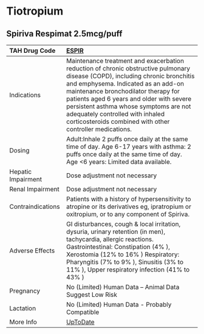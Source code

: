 # Tiotropium

## Spiriva Respimat 2.5mcg/puff

| TAH Drug Code      | [ESPIR](https://www.tahsda.org.tw/drugs/hissearch.php?drug_code=ESPIR)                                                                                                                                                                                                                                                                                                                          |
|:-------------------|:------------------------------------------------------------------------------------------------------------------------------------------------------------------------------------------------------------------------------------------------------------------------------------------------------------------------------------------------------------------------------------------------|
| Indications        | Maintenance treatment and exacerbation reduction of chronic obstructive pulmonary disease (COPD), including chronic bronchitis and emphysema. Indicated as an add-on maintenance bronchodilator therapy for patients aged 6 years and older with severe persistent asthma whose symptoms are not adequately controlled with inhaled corticosteroids combined with other controller medications. |
| Dosing             | Adult:Inhale 2 puffs once daily at the same time of day. Age 6-17 years with asthma: 2 puffs once daily at the same time of day. Age <6 years: Limited data available.                                                                                                                                                                                                                          |
| Hepatic Impairment | Dose adjustment not necessary                                                                                                                                                                                                                                                                                                                                                                   |
| Renal Impairment   | Dose adjustment not necessary                                                                                                                                                                                                                                                                                                                                                                   |
| Contraindications  | Patients with a history of hypersensitivity to atropine or its derivatives eg, ipratropium or oxitropium, or to any component of Spiriva.                                                                                                                                                                                                                                                       |
| Adverse Effects    | GI disturbances, cough & local irritation, dysuria, urinary retention (in men), tachycardia, allergic reactions. Gastrointestinal: Constipation (4% ), Xerostomia (12% to 16% ) Respiratory: Pharyngitis (7% to 9% ), Sinusitis (3% to 11% ), Upper respiratory infection (41% to 43% )                                                                                                         |
| Pregnancy          | No (Limited) Human Data – Animal Data Suggest Low Risk                                                                                                                                                                                                                                                                                                                                          |
| Lactation          | No (Limited) Human Data - Probably Compatible                                                                                                                                                                                                                                                                                                                                                   |
| More Info          | [UpToDate](https://www.uptodate.com/contents/tiotropium-drug-information)                                                                                                                                                                                                                                                                                                                       |

